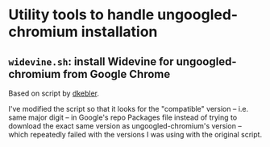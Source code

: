 # Utility tools to handle ungoogled-chromium installation

## `widevine.sh`: install Widevine for ungoogled-chromium from Google Chrome

Based on script by [dkebler](https://gist.github.com/dkebler/b90ca57ac481a428dcb6cbbd1e36553d).

I've modified the script so that it looks for the "compatible" version
– i.e. same major digit – in Google's repo Packages file instead of trying to
download the exact same version as ungoogled-chromium's version – which
repeatedly failed with the versions I was using with the original script.
